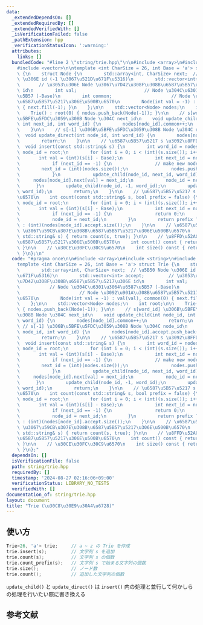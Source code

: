 ```yaml
---
data:
  _extendedDependsOn: []
  _extendedRequiredBy: []
  _extendedVerifiedWith: []
  _isVerificationFailed: false
  _pathExtension: hpp
  _verificationStatusIcon: ':warning:'
  attributes:
    links: []
  bundledCode: "#line 2 \"string/trie.hpp\"\n\n#include <array>\n#include <string>\n\
    #include <vector>\n\ntemplate <int CharSize = 26, int Base = 'a'> struct Trie\
    \ {\n    struct Node {\n        std::array<int, CharSize> next;  // \u5B50 Node\
    \ \u306E id (-1 \u3067\u521D\u671F\u5316)\n        std::vector<int> accept;  \
    \       // \u3053\u306E Node \u3067\u7D42\u308F\u308B\u6587\u5B57\u5217\u306E\
    \ id\n        int val;                         // Node \u304C\u6301\u3064\u6587\
    \u5B57 (-Base)\n        int common;                      // Node \u3092\u901A\u308B\
    \u6587\u5B57\u5217\u306E\u500B\u6570\n        Node(int val = -1) : val(val), common(0)\
    \ { next.fill(-1); }\n    };\n\n    std::vector<Node> nodes;\n    int root;\n\n\
    \    Trie() : root(0) { nodes.push_back(Node(-1)); }\n\n    // s[word_id] \u306B\
    \u5BFE\u5FDC\u3059\u308B Node \u304C next_id\n    void update_child(int node_id,\
    \ int next_id, int word_id) {\n        nodes[node_id].common++;\n        return;\n\
    \    }\n\n    // s[-1] \u306B\u5BFE\u5FDC\u3059\u308B Node \u304C node_id\n  \
    \  void update_direct(int node_id, int word_id) {\n        nodes[node_id].accept.push_back(word_id);\n\
    \        return;\n    }\n\n    // \u6587\u5B57\u5217 s \u3092\u8FFD\u52A0\n  \
    \  void insert(const std::string& s) {\n        int word_id = nodes[root].common,\
    \ node_id = root;\n        for (int i = 0; i < (int)(s.size()); i++) {\n     \
    \       int val = (int)(s[i] - Base);\n            int next_id = nodes[node_id].next[val];\n\
    \            if (next_id == -1) {\n                // make new node\n        \
    \        next_id = (int)(nodes.size());\n                nodes.push_back(Node(val));\n\
    \            }\n            update_child(node_id, next_id, word_id);\n       \
    \     nodes[node_id].next[val] = next_id;\n            node_id = next_id;\n  \
    \      }\n        update_child(node_id, -1, word_id);\n        update_direct(node_id,\
    \ word_id);\n        return;\n    }\n\n    // \u6587\u5B57\u5217 s \u306E\u500B\
    \u6570\n    int count(const std::string& s, bool prefix = false) {\n        int\
    \ node_id = root;\n        for (int i = 0; i < (int)(s.size()); i++) {\n     \
    \       int val = (int)(s[i] - Base);\n            int next_id = nodes[node_id].next[val];\n\
    \            if (next_id == -1) {\n                return 0;\n            }\n\
    \            node_id = next_id;\n        }\n        return prefix ? nodes[node_id].common\
    \ : (int)(nodes[node_id].accept.size());\n    }\n\n    // \u6587\u5B57\u5217 s\
    \ \u3067\u59CB\u307E\u308B\u6587\u5B57\u5217\u306E\u500B\u6570\n    int count_prefix(const\
    \ std::string& s) { return count(s, true); }\n\n    // \u8FFD\u52A0\u3057\u305F\
    \u6587\u5B57\u5217\u306E\u500B\u6570\n    int count() const { return nodes[root].common;\
    \ }\n\n    // \u30CE\u30FC\u30C9\u6570\n    int size() const { return (int)(nodes.size());\
    \ }\n};\n"
  code: "#pragma once\n\n#include <array>\n#include <string>\n#include <vector>\n\n\
    template <int CharSize = 26, int Base = 'a'> struct Trie {\n    struct Node {\n\
    \        std::array<int, CharSize> next;  // \u5B50 Node \u306E id (-1 \u3067\u521D\
    \u671F\u5316)\n        std::vector<int> accept;         // \u3053\u306E Node \u3067\
    \u7D42\u308F\u308B\u6587\u5B57\u5217\u306E id\n        int val;              \
    \           // Node \u304C\u6301\u3064\u6587\u5B57 (-Base)\n        int common;\
    \                      // Node \u3092\u901A\u308B\u6587\u5B57\u5217\u306E\u500B\
    \u6570\n        Node(int val = -1) : val(val), common(0) { next.fill(-1); }\n\
    \    };\n\n    std::vector<Node> nodes;\n    int root;\n\n    Trie() : root(0)\
    \ { nodes.push_back(Node(-1)); }\n\n    // s[word_id] \u306B\u5BFE\u5FDC\u3059\
    \u308B Node \u304C next_id\n    void update_child(int node_id, int next_id, int\
    \ word_id) {\n        nodes[node_id].common++;\n        return;\n    }\n\n   \
    \ // s[-1] \u306B\u5BFE\u5FDC\u3059\u308B Node \u304C node_id\n    void update_direct(int\
    \ node_id, int word_id) {\n        nodes[node_id].accept.push_back(word_id);\n\
    \        return;\n    }\n\n    // \u6587\u5B57\u5217 s \u3092\u8FFD\u52A0\n  \
    \  void insert(const std::string& s) {\n        int word_id = nodes[root].common,\
    \ node_id = root;\n        for (int i = 0; i < (int)(s.size()); i++) {\n     \
    \       int val = (int)(s[i] - Base);\n            int next_id = nodes[node_id].next[val];\n\
    \            if (next_id == -1) {\n                // make new node\n        \
    \        next_id = (int)(nodes.size());\n                nodes.push_back(Node(val));\n\
    \            }\n            update_child(node_id, next_id, word_id);\n       \
    \     nodes[node_id].next[val] = next_id;\n            node_id = next_id;\n  \
    \      }\n        update_child(node_id, -1, word_id);\n        update_direct(node_id,\
    \ word_id);\n        return;\n    }\n\n    // \u6587\u5B57\u5217 s \u306E\u500B\
    \u6570\n    int count(const std::string& s, bool prefix = false) {\n        int\
    \ node_id = root;\n        for (int i = 0; i < (int)(s.size()); i++) {\n     \
    \       int val = (int)(s[i] - Base);\n            int next_id = nodes[node_id].next[val];\n\
    \            if (next_id == -1) {\n                return 0;\n            }\n\
    \            node_id = next_id;\n        }\n        return prefix ? nodes[node_id].common\
    \ : (int)(nodes[node_id].accept.size());\n    }\n\n    // \u6587\u5B57\u5217 s\
    \ \u3067\u59CB\u307E\u308B\u6587\u5B57\u5217\u306E\u500B\u6570\n    int count_prefix(const\
    \ std::string& s) { return count(s, true); }\n\n    // \u8FFD\u52A0\u3057\u305F\
    \u6587\u5B57\u5217\u306E\u500B\u6570\n    int count() const { return nodes[root].common;\
    \ }\n\n    // \u30CE\u30FC\u30C9\u6570\n    int size() const { return (int)(nodes.size());\
    \ }\n};"
  dependsOn: []
  isVerificationFile: false
  path: string/trie.hpp
  requiredBy: []
  timestamp: '2024-08-27 02:16:06+09:00'
  verificationStatus: LIBRARY_NO_TESTS
  verifiedWith: []
documentation_of: string/trie.hpp
layout: document
title: "Trie (\u30C8\u30E9\u30A4\u6728)"
---
```


## 使い方

```cpp
Trie<26, 'a'> trie;     // a ~ z の Trie を作成
trie.insert(s);         // 文字列 s を追加
trie.count(s);          // 文字列 s の個数
trie.count_prefix(s);   // 文字列 s で始まる文字列の個数
trie.size();            // ノード数
trie.count();           // 追加した文字列の個数
```

`update_child()` と `update_direct()` は `insert()` 内の処理と並行して何かしらの処理を行いたい際に書き換える

## 参考文献
